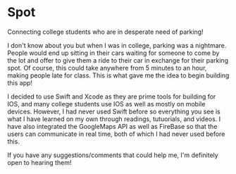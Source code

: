 # Spot
Connecting college students who are in desperate need of parking!

I don't know about you but when I was in college, parking was a nightmare. People would end up sitting in their cars waiting for someone to come by the lot and offer to give them a ride to their car in exchange for their parking spot. Of course, this could take anywhere from 5 minutes to an hour, making people late for class. This is what gave me the idea to begin building this app!

I decided to use Swift and Xcode as they are prime tools for building for IOS, and many college students use IOS as well as mostly on mobile devices. However, I had never used Swift before so everything you see is what I have learned on my own through readings, tutuorials, and videos. I have also integrated the GoogleMaps API as well as FireBase so that the users can communicate in real time, both of which I had never used before this.

If you have any suggestions/comments that could help me, I'm definitely open to hearing them!
